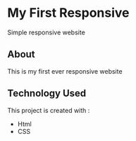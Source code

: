 # My First Responsive
Simple responsive website

## About
This is my first ever responsive website

## Technology Used
This project is created with :
* Html
* CSS
